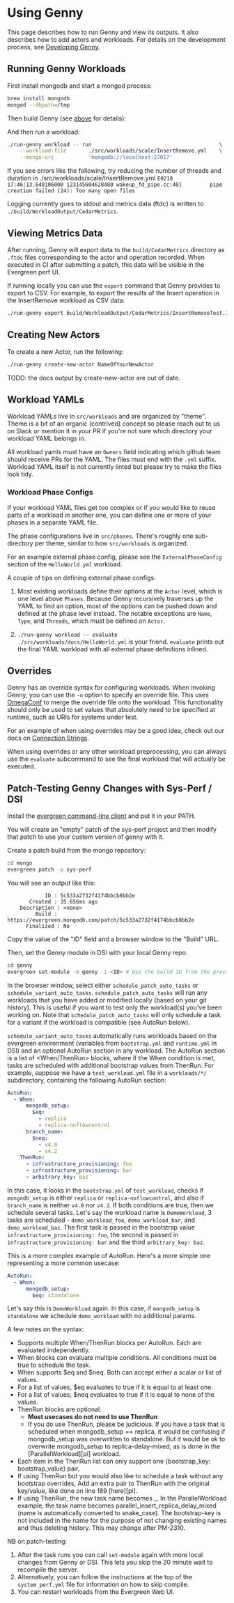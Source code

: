 # Using Genny

This page describes how to run Genny and view its outputs. It also describes how
to add actors and workloads. For details on the development process, see [Developing Genny](./developing.md).

## Running Genny Workloads

First install mongodb and start a mongod process:

```sh
brew install mongodb
mongod --dbpath=/tmp
```

Then build Genny (see [above](#build-and-install) for details):

And then run a workload:

```sh
./run-genny workload -- run                                         \
    --workload-file       ./src/workloads/scale/InsertRemove.yml    \
    --mongo-uri           'mongodb://localhost:27017'
```
If you see errors like the following, try reducing the number of threads and duration in ./src/workloads/scale/InsertRemove.yml
```E0218 17:46:13.640106000 123145604628480 wakeup_fd_pipe.cc:40]         pipe creation failed (24): Too many open files```

Logging currently goes to stdout and metrics data (ftdc) is written to
`./build/WorkloadOutput/CedarMetrics`.

## Viewing Metrics Data

After running, Genny will export data to the `build/CedarMetrics` directory as `.ftdc` files corresponding to the
actor and operation recorded.
When executed in CI after submitting a patch, this data will be visible in the Evergreen perf UI.

If running locally you can use the `export` command that Genny provides to export to CSV.
For example, to export the results of the Insert operation in the InsertRemove workload as CSV data:

```sh
./run-genny export build/WorkloadOutput/CedarMetrics/InsertRemoveTest.Insert.ftdc -o insert.csv
```


## Creating New Actors

To create a new Actor, run the following:

```sh
./run-genny create-new-actor NameOfYourNewActor
```

TODO: the docs output by create-new-actor are out of date.


## Workload YAMLs

Workload YAMLs live in `src/workloads` and are organized by "theme". Theme
is a bit of an organic (contrived) concept so please reach out to us on Slack
or mention it in your PR if you're not sure which directory your workload
YAML belongs in.

All workload yamls must have an `Owners` field indicating which github team
should receive PRs for the YAML. The files must end with the `.yml` suffix.
Workload YAML itself is not currently linted but please try to make the files
look tidy.

### Workload Phase Configs

If your workload YAML files get too complex or if you would like to reuse parts
of a workload in another one, you can define one or more of your phases in a
separate YAML file.

The phase configurations live in `src/phases`. There's roughly one sub-directory
per theme, similar to how `src/workloads` is organized.

For an example external phase config, please see the
`ExternalPhaseConfig` section of the `HelloWorld.yml` workload.

A couple of tips on defining external phase configs:

1.  Most existing workloads define their options at the `Actor` level, which is one
    level above `Phases`. Because Genny recursively traverses up the YAML to find an
    option, most of the options can be pushed down and defined at the phase level
    instead. The notable exceptions are `Name`, `Type`, and `Threads`,
    which must be defined on `Actor`.

2.  `./run-genny workload -- evaluate ./src/workloads/docs/HelloWorld.yml` is your friend. `evaluate` prints out
    the final YAML workload with all external phase definitions inlined.

## Overrides

Genny has an override syntax for configuring workloads. When invoking Genny, you can use the `-o` option to specify an override file.
This uses [OmegaConf](https://omegaconf.readthedocs.io/en/2.1_branch/) to merge the override file onto the workload. This functionality
should only be used to set values that absolutely need to be specified at runtime, such as URIs for systems under test.

For an example of when using overrides may be a good idea, check out our docs on [Connection Strings](./connection.md).

When using overrides or any other workload preprocessing, you can always use the `evaluate` subcommand to see the final workload that will
actually be executed.


## Patch-Testing Genny Changes with Sys-Perf / DSI

Install the [evergreen command-line client](https://evergreen.mongodb.com/settings) and put it
in your PATH.

You will create an "empty" patch of the sys-perf project and then modify that patch to use
your custom version of genny with it.

Create a patch build from the mongo repository:

```sh
cd mongo
evergreen patch -p sys-perf
```

You will see an output like this:

```
            ID : 5c533a2732f4174bbcb8bb2e
       Created : 35.656ms ago
    Description : <none>
         Build : https://evergreen.mongodb.com/patch/5c533a2732f4174bbcb8bb2e
      Finalized : No
```

Copy the value of the "ID" field and a browser window to the "Build" URL.

Then, set the Genny module in DSI with your local Genny repo.

```sh
cd genny
evergreen set-module -m genny -i <ID> # Use the build ID from the previous step.
```

In the browser window, select either `schedule_patch_auto_tasks` or `schedule_variant_auto_tasks`.
`schedule_patch_auto_tasks` will run any workloads that you have added or modified locally
(based on your git history). This is useful if you want to test only the workload(s)
you've been working on. Note that `schedule_patch_auto_tasks` will only schedule a task for
a variant if the workload is compatible (see AutoRun below).

`schedule_variant_auto_tasks` automatically runs workloads based on the evergreen environment
(variables from `bootstrap.yml` and `runtime.yml` in DSI) and an optional AutoRun
section in any workload. The AutoRun section is a list of <When/ThenRun> blocks,
where if the When condition is met, tasks are scheduled with additional bootstrap
values from ThenRun. For example,
suppose we have a `test_workload.yml` file in a `workloads/*/` subdirectory,
containing the following AutoRun section:

```yaml
AutoRun:
  - When:
      mongodb_setup:
        $eq:
          - replica
          - replica-noflowcontrol
      branch_name:
        $neq:
          - v4.0
          - v4.2
    ThenRun:
      - infrastructure_provisioning: foo
      - infrastructure_provisioning: bar
      - arbitrary_key: baz
```

In this case, it looks in the `bootstrap.yml` of `test_workload`, checks if `mongodb_setup`
is either `replica` or `replica-noflowcontrol`, and also if `branch_name` is neither `v4.0` nor `v4.2`.
If both conditions are true, then we schedule several tasks. Let's say the workload name is
`DemoWorkload`, 3 tasks are scheduled - `demo_workload_foo`, `demo_workload_bar`, and `demo_workload_baz`.
The first task is passed in the bootstrap value `infrastructure_provisioning: foo`, the second
is passed in `infrastructure_provisioning: bar` and the third `arbitrary_key: baz`.

This is a more complex example of AutoRun. Here's a more simple one representing a more common usecase:

```yaml
AutoRun:
  - When:
      mongodb_setup:
        $eq: standalone
```

Let's say this is `DemoWorkload` again. In this case, if `mongodb_setup` is `standalone`
we schedule `demo_workload` with no additional params.

A few notes on the syntax:
- Supports multiple When/ThenRun blocks per AutoRun. Each are evaluated independently.
- When blocks can evaluate multiple conditions. All conditions must be true to schedule the task.
- When supports $eq and $neq. Both can accept either a scalar or list of values.
- For a list of values, $eq evaluates to true if it is equal to at least one.
- For a list of values, $neq evaluates to true if it is equal to none of the values.
- ThenRun blocks are optional.
    - **Most usecases do not need to use ThenRun**
    - If you do use ThenRun, please be judicious. If you have a task that is scheduled when
      mongodb_setup == replica, it would be confusing if mongodb_setup was overwritten to standalone.
      But it would be ok to overwrite mongodb_setup to replica-delay-mixed, as is done in the
      [ParallelWorkload][pi] workload.
- Each item in the ThenRun list can only support one {bootstrap_key: bootstrap_value} pair.
- If using ThenRun but you would also like to schedule a task without any bootstrap overrides,
  Add an extra pair to ThenRun with the original key/value, like done on line 189 [here][pi].
- If using ThenRun, the new task name becomes <taskname>_<bootstrap-value>. In the ParallelWorkload example,
  the task name becomes parallel_insert_replica_delay_mixed (name is automatically converted to snake_case).
  The bootstrap-key is not included in the name for the purpose of not changing existing names and
  thus deleting history. This may change after PM-2310.

NB on patch-testing:

1.  After the task runs you can call `set-module` again with more local changes from Genny or DSI.
    This lets you skip the 20 minute wait to recompile the server.
2.  Alternatively, you can follow the instructions at the top of the `system_perf.yml`
    file for information on how to skip compile.
3.  You can restart workloads from the Evergreen Web UI.

